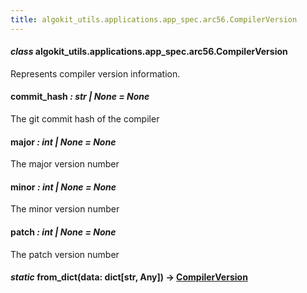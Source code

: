 ```yaml
---
title: algokit_utils.applications.app_spec.arc56.CompilerVersion
---
```

#### *class* algokit_utils.applications.app_spec.arc56.CompilerVersion

Represents compiler version information.

#### commit_hash *: str | None* *= None*

The git commit hash of the compiler

#### major *: int | None* *= None*

The major version number

#### minor *: int | None* *= None*

The minor version number

#### patch *: int | None* *= None*

The patch version number

#### *static* from_dict(data: dict[str, Any]) → [CompilerVersion](#algokit_utils.applications.app_spec.arc56.CompilerVersion)